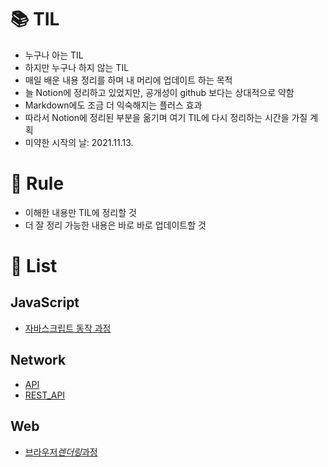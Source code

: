 # 📚 TIL

- 누구나 아는 TIL
- 하지만 누구나 하지 않는 TIL
- 매일 배운 내용 정리를 하며 내 머리에 업데이트 하는 목적
- 늘 Notion에 정리하고 있었지만, 공개성이 github 보다는 상대적으로 약함
- Markdown에도 조금 더 익숙해지는 플러스 효과
- 따라서 Notion에 정리된 부분을 옮기며 여기 TIL에 다시 정리하는 시간을 가질 계획
- 미약한 시작의 날: 2021.11.13.

# 📑 Rule

- 이해한 내용만 TIL에 정리할 것
- 더 잘 정리 가능한 내용은 바로 바로 업데이트할 것

# 📜 List

## JavaScript

- [자바스크립트 동작 과정](https://github.com/chwonseok/TIL/blob/master/JavaScript/How_JS_Works.md)

## Network

- [API](https://github.com/chwonseok/TIL/blob/master/Network/API.md)
- [REST_API](https://github.com/chwonseok/TIL/blob/master/Network/REST_API.md)

## Web

- [브라우저*렌더링*과정](https://github.com/chwonseok/TIL/blob/master/Web/How_Browser_Works.md)
